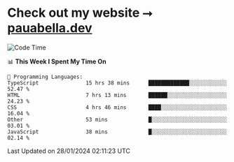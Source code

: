 # Check out my website ⭢ [pauabella.dev](https://pauabella.dev)

<!--START_SECTION:waka-->
![Code Time](http://img.shields.io/badge/Code%20Time-2%2C912%20hrs%2027%20mins-blue)

📊 **This Week I Spent My Time On** 

```text
💬 Programming Languages: 
TypeScript               15 hrs 38 mins      █████████████░░░░░░░░░░░░   52.47 % 
HTML                     7 hrs 13 mins       ██████░░░░░░░░░░░░░░░░░░░   24.23 % 
CSS                      4 hrs 46 mins       ████░░░░░░░░░░░░░░░░░░░░░   16.04 % 
Other                    53 mins             █░░░░░░░░░░░░░░░░░░░░░░░░   03.01 % 
JavaScript               38 mins             █░░░░░░░░░░░░░░░░░░░░░░░░   02.14 % 
```


 Last Updated on 28/01/2024 02:11:23 UTC
<!--END_SECTION:waka-->
